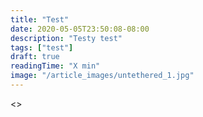 ```yaml
---
title: "Test"
date: 2020-05-05T23:50:08-08:00
description: "Testy test"
tags: ["test"]
draft: true
readingTime: "X min"
image: "/article_images/untethered_1.jpg"
---
```


<>